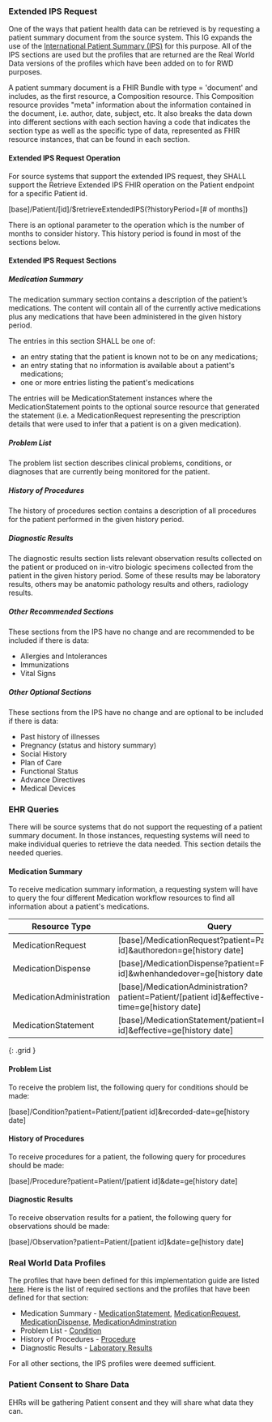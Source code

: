 ### Extended IPS Request
One of the ways that patient health data can be retrieved is by requesting a patient summary document from the source system.  This IG expands the use of the [International Patient Summary (IPS)](https://hl7.org/fhir/uv/ips/ipsStructure.html) for this purpose.  All of the IPS sections are used but the profiles that are returned are the Real World Data versions of the profiles which have been added on to for RWD purposes.

A patient summary document is a FHIR Bundle with type = 'document' and includes, as the first resource, a Composition resource.  This Composition resource provides "meta" information about the information contained in the document, i.e. author, date, subject, etc.  It also breaks the data down into different sections with each section having a code that indicates the section type as well as the specific type of data, represented as FHIR resource instances, that can be found in each section.

#### Extended IPS Request Operation
For source systems that support the extended IPS request, they SHALL support the Retrieve Extended IPS FHIR operation on the Patient endpoint for a specific Patient id.

[base]/Patient/[id]/$retrieveExtendedIPS(?historyPeriod=[# of months])

There is an optional parameter to the operation which is the number of months to consider history.  This history period is found in most of the sections below.

#### Extended IPS Request Sections
##### Medication Summary
The medication summary section contains a description of the patient’s medications.  The content will contain all of the currently active medications plus any medications that have been administered in the given history period.

The entries in this section SHALL be one of:

* an entry stating that the patient is known not to be on any medications;
* an entry stating that no information is available about a patient's medications;
* one or more entries listing the patient's medications

The entries will be MedicationStatement instances where the MedicationStatement points to the optional source resource that generated the statement (i.e. a MedicationRequest representing the prescription details that were used to infer that a patient is on a given medication).

##### Problem List
The problem list section describes clinical problems, conditions, or diagnoses that are currently being monitored for the patient.

##### History of Procedures
The history of procedures section contains a description of all procedures for the patient performed in the given history period.

##### Diagnostic Results
The diagnostic results section lists relevant observation results collected on the patient or produced on in-vitro biologic specimens collected from the patient in the given history period.  Some of these results may be laboratory results, others may be anatomic pathology results and others, radiology results.

##### Other Recommended Sections
These sections from the IPS have no change and are recommended to be included if there is data:

* Allergies and Intolerances
* Immunizations
* Vital Signs

##### Other Optional Sections
These sections from the IPS have no change and are optional to be included if there is data:

* Past history of illnesses
* Pregnancy (status and history summary)
* Social History
* Plan of Care
* Functional Status
* Advance Directives
* Medical Devices

### EHR Queries
There will be source systems that do not support the requesting of a patient summary document.  In those instances, requesting systems will need to make individual queries to retrieve the data needed.  This section details the needed queries.

#### Medication Summary
To receive medication summary information, a requesting system will have to query the four different Medication workflow resources to find all information about a patient's medications.

|**Resource Type**|**Query**|
|---|---|
|MedicationRequest|[base]/MedicationRequest?patient=Patient/[patient id]&authoredon=ge[history date]|
|MedicationDispense|[base]/MedicationDispense?patient=Patient/[patient id]&whenhandedover=ge[history date]|
|MedicationAdministration|[base]/MedicationAdministration?patient=Patient/[patient id]&effective-time=ge[history date]|
|MedicationStatement|[base]/MedicationStatement/patient=Patient/[patient id]&effective=ge[history date]|
{: .grid }

#### Problem List

To receive the problem list, the following query for conditions should be made:

[base]/Condition?patient=Patient/[patient id]&recorded-date=ge[history date]

#### History of Procedures

To receive procedures for a patient, the following query for procedures should be made:

[base]/Procedure?patient=Patient/[patient id]&date=ge[history date]

#### Diagnostic Results

To receive observation results for a patient, the following query for observations should be made:

[base]/Observation?patient=Patient/[patient id]&date=ge[history date]

### Real World Data Profiles
The profiles that have been defined for this implementation guide are listed [here](artifacts.html).  Here is the list of required sections and the profiles that have been defined for that section:

* Medication Summary - [MedicationStatement](StructureDefinition-MedicationStatementRwd.html), [MedicationRequest](StructureDefinition-MedicationRequestRwd.html), [MedicationDispense](StructureDefinition-MedicationDispenseRwd.html), [MedicationAdminstration](StructureDefinition-MedicationAdministrationRwd.html)
* Problem List - [Condition](StructureDefinition-ConditionRwd.html)
* History of Procedures - [Procedure](StructureDefinition-ProcedureRwd.html)
* Diagnostic Results - [Laboratory Results](StructureDefinition-ObservationLaboratoryResultsRwd.html)

For all other sections, the IPS profiles were deemed sufficient.

### Patient Consent to Share Data
EHRs will be gathering Patient consent and they will share what data they can.
